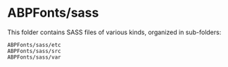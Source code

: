 # ABPFonts/sass

This folder contains SASS files of various kinds, organized in sub-folders:

    ABPFonts/sass/etc
    ABPFonts/sass/src
    ABPFonts/sass/var
